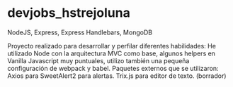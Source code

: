 # devjobs_hstrejoluna
NodeJS, Express, Express Handlebars, MongoDB

Proyecto realizado para desarrollar y perfilar diferentes habilidades:
He utilizado Node con la arquitectura MVC como base, algunos helpers en Vanilla Javascript muy puntuales, utilizo también una pequeña configuración de webpack y babel.
Paquetes externos que se utilizaron:
Axios para 
SweetAlert2 para alertas.
Trix.js para editor de texto.
(borrador)

